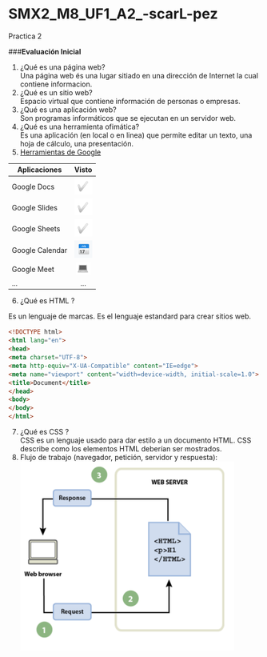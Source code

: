 # SMX2_M8_UF1_A2_-scarL-pez
Practica 2

###**Evaluación Inicial**

1. ¿Qué es una página web?  
Una página web és una lugar sitiado en una dirección de Internet la cual contiene informacion.  
2. ¿Qué es un sitio web?  
Espacio virtual que contiene información de personas o empresas.  
3. ¿Qué es una aplicación web?  
Son programas informáticos que se ejecutan en un servidor web.  
4. ¿Qué es una herramienta ofimática?  
Es una aplicación (en local o en linea) que permite editar un texto, una hoja de cálculo, una
presentación.  
5. [Herramientas de Google](https://www.google.com/intl/es-419/chrome/browser-tools/ "Herramientas de Google")  

| **Aplicaciones** | **Visto** |
|--------|:--------:|
| Google Docs | ![Tick](https://github.com/OscarLopez25032004/SMX2_M8_UF1_A2_-scarL-pez/blob/main/Captura.PNG "Tick") |
| Google Slides | ![Tick](https://github.com/OscarLopez25032004/SMX2_M8_UF1_A2_-scarL-pez/blob/main/Captura.PNG "Tick") |
| Google Sheets  | ![Tick](https://github.com/OscarLopez25032004/SMX2_M8_UF1_A2_-scarL-pez/blob/main/Captura.PNG "Tick") |
| Google Calendar  | ![Tick](https://github.com/OscarLopez25032004/SMX2_M8_UF1_A2_-scarL-pez/blob/main/Captura2.PNG "Tick") |
|Google Meet  | ![Tick](https://github.com/OscarLopez25032004/SMX2_M8_UF1_A2_-scarL-pez/blob/main/Captura3.PNG "Tick") |
|...  | ... |  
  
6. ¿Qué es  HTML ?  

Es un lenguaje de marcas. Es el lenguaje estandard para crear sitios web.  

```html
<!DOCTYPE html>
<html lang="en">
<head>
<meta charset="UTF-8">
<meta http-equiv="X-UA-Compatible" content="IE=edge">
<meta name="viewport" content="width=device-width, initial-scale=1.0">
<title>Document</title>
</head>
<body>
</body>
</html>
```
7. ¿Qué es CSS ?  
CSS es un lenguaje usado para dar estilo a un documento HTML. CSS describe como los
elementos HTML deberían ser mostrados.  
8. Flujo de trabajo (navegador, petición, servidor y respuesta):  
![Grafico](https://github.com/OscarLopez25032004/SMX2_M8_UF1_A2_-scarL-pez/blob/main/Captura4.PNG "Grafico")
